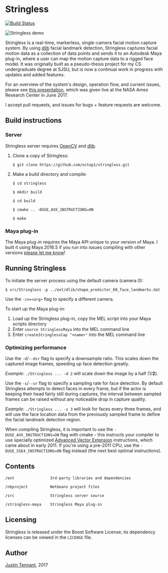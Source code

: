 # Stringless
[![Build Status](https://travis-ci.org/justint/stringless.svg?branch=master)](https://travis-ci.org/justint/stringless)

![Stringless demo](stringless.gif)

Stringless is a real-time, markerless, single-camera facial motion capture system. By using [dlib](http://dlib.net/) facial landmark detection, Stringless captures facial motion data as a collection of data points and sends it to an Autodesk Maya plug-in, where a user can map the motion capture data to a rigged face model. It was originally built as a pseudo-thesis project for my CS undergraduate degree at SJSU, but is now a continual work in progress with updates and added features.

For an overview of the system's design, operation flow, and current issues, please see [this presentation](http://justintennant.me/Stringless_NASA_Presentation.pdf), which was given live at the NASA Ames Research Center in June 2017.

I accept pull requests, and issues for bugs + feature requests are welcome.

## Build instructions

### Server

Stringless server requires [OpenCV](http://opencv.org/) and [dlib](http://dlib.net).

1. Clone a copy of Stringless:

    `$ git clone https://github.com/octop1/stringless.git`

2. Make a build directory and compile:

    ```
    $ cd stringless

    $ mkdir build

    $ cd build

    $ cmake .. -DUSE_AVX_INSTRUCTIONS=ON

    $ make
    ```

### Maya plug-in

The Maya plug-in requires the Maya API unique to your version of Maya. I built it using Maya 2016.5 if you run into issues compiling with other versions [please let me know](https://github.com/justint/stringless/issues)!

## Running Stringless

To initiate the server process using the default camera (camera 0):

`$ src/Stringless -p ../ext/dlib/shape_predictor_68_face_landmarks.dat`

Use the `-cn=<arg>` flag to specify a different camera.

To start up the Maya plug-in:

1. Load up the Stringless plug-in, copy the MEL script into your Maya scripts directory
2. Enter `source StringlessMaya` into the MEL command line
3. Enter `createStringlessCap "<name>"` into the MEL command line

### Optimizing performance

Use the `-d`/`--dsr` flag to specify a downsample ratio. This scales down the captured image frames, speeding up face detection greatly.

*Example*: `./Stringless ... -d 2` will scale down the image by a half (1/**2**).

Use the `-s`/`--sr` flag to specify a sampling rate for face detection. By default Stringless attempts to detect faces in every frame, but if the actor is keeping their head fairly still during captures, the interval between sampled frames can be raised without any noticeable drop in capture quality.

*Example*: `./Stringless ... -s 3` will look for faces every three frames, and will use the face location data from the previously sampled frame to define the facial landmark detection region.

When compiling Stringless, it is important to use the `-DUSE_AVX_INSTRUCTIONS=ON` flag with cmake - this instructs your compiler to use specially optimized [Advanced Vector Extension](https://en.wikipedia.org/wiki/Advanced_Vector_Extensions) instructions, which came about in early 2011. If you're using a pre-2011 CPU, use the `-DUSE_SSE4_INSTRUCTIONS=ON` flag instead (the next best optimal instructions).

## Contents

```
/ext                3rd-party libraries and dependencies

/nbproject          Netbeans project files

/src                Stringless server source

/stringless-maya    Stringless Maya plug-in
```

## Licensing

Stringless is released under the Boost Software License; its dependency licenses can be viewed in the `LICENSE` file.

## Author

[Justin Tennant](http://justintennant.me), 2017
